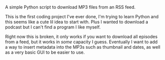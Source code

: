A simple Python script to download MP3 files from an RSS feed. 

This is the first coding project I've ever done, I'm trying to learn Python and this seems like a cute lil idea to start with. Plus I wanted to download a podcast but I can't find a program I like myself. 

Right now this is broken, it only works if you want to download all episodes from a feed, but it works in *some* capacity I guess. Eventually I want to add a way to insert metadata into the MP3s such as thumbnail and dates, as well as a very basic GUI to be easier to use. 
